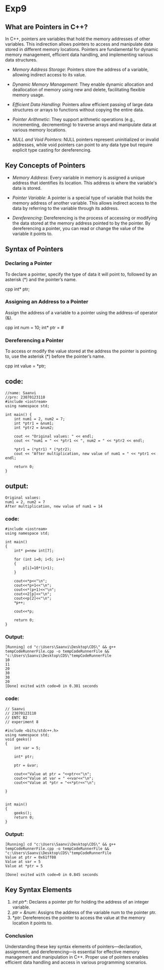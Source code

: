 # Exp9
## What are Pointers in C++?

In C++, pointers are variables that hold the memory addresses of other variables. This indirection allows pointers to access and manipulate data stored in different memory locations. Pointers are fundamental for dynamic memory management, efficient data handling, and implementing various data structures.

- *Memory Address Storage*: Pointers store the address of a variable, allowing indirect access to its value.

- *Dynamic Memory Management*: They enable dynamic allocation and deallocation of memory using new and delete, facilitating flexible memory usage.

- *Efficient Data Handling*: Pointers allow efficient passing of large data structures or arrays to functions without copying the entire data.

- *Pointer Arithmetic*: They support arithmetic operations (e.g., incrementing, decrementing) to traverse arrays and manipulate data at various memory locations.

- *NULL and Void Pointers*: NULL pointers represent uninitialized or invalid addresses, while void pointers can point to any data type but require explicit type casting for dereferencing.
## Key Concepts of Pointers

- *Memory Address*: Every variable in memory is assigned a unique address that identifies its location. This address is where the variable's data is stored.

- *Pointer Variable*: A pointer is a special type of variable that holds the memory address of another variable. This allows indirect access to the data by referring to the variable through its address.

- *Dereferencing*: Dereferencing is the process of accessing or modifying the data stored at the memory address pointed to by the pointer. By dereferencing a pointer, you can read or change the value of the variable it points to.
## Syntax of Pointers

### Declaring a Pointer

To declare a pointer, specify the type of data it will point to, followed by an asterisk (*) and the pointer’s name.

cpp
int* ptr;


### Assigning an Address to a Pointer

Assign the address of a variable to a pointer using the address-of operator (&).

cpp
int num = 10;
int* ptr = &num;


### Dereferencing a Pointer

To access or modify the value stored at the address the pointer is pointing to, use the asterisk (*) before the pointer’s name.

cpp
int value = *ptr;

## code:
```
//name: Saanvi
//prn: 23070123110
#include <iostream>
using namespace std;

int main() {
    int num1 = 2, num2 = 7;
    int *ptr1 = &num1; 
    int *ptr2 = &num2; 

    cout << "Original values: " << endl;
    cout << "num1 = " << *ptr1 << ", num2 = " << *ptr2 << endl;

    *ptr1 = (*ptr1) * (*ptr2); 
    cout << "After multiplication, new value of num1 = " << *ptr1 << endl;

    return 0;
}
```
## output:
```
Original values: 
num1 = 2, num2 = 7
After multiplication, new value of num1 = 14
```
### code:
```
#include <iostream> 
using namespace std; 

int main() 
{
    int* p=new int[7];

    for (int i=0; i<5; i++)
    {
        p[i]=10*(i+1);
    }

    cout<<*p<<"\n"; 
    cout<<*p+1<<"\n";
    cout<<*(p+1)<<"\n";
    cout<<2[p]<<"\n";
    cout<<p[2]<<"\n";
    *p++;

    cout<<*p;

    return 0; 
}
```

### Output:
```
[Running] cd "c:\Users\Saanvi\Desktop\CDS\" && g++ tempCodeRunnerFile.cpp -o tempCodeRunnerFile && "c:\Users\Saanvi\Desktop\CDS\"tempCodeRunnerFile
10
11
20
30
30
20
[Done] exited with code=0 in 0.381 seconds
```
### code:
```
// Saanvi
// 23070123110
// ENTC B2 
// experiment 8

#include <bits/stdc++.h> 
using namespace std;
void geeks()
{
    int var = 5;

    int* ptr; 

    ptr = &var;

    cout<<"Value at ptr = "<<ptr<<"\n";
    cout<<"Value at var = " <<var<<"\n";
    cout<<"Value at *ptr = "<<*ptr<<"\n";

}


int main()
{
    geeks();
    return 0;
}
```
### Output:
```
[Running] cd "c:\Users\Saanvi\Desktop\CDS\" && g++ tempCodeRunnerFile.cpp -o tempCodeRunnerFile && "c:\Users\Saanvi\Desktop\CDS\"tempCodeRunnerFile
Value at ptr = 0x61ff08
Value at var = 5
Value at *ptr = 5

[Done] exited with code=0 in 0.845 seconds
```


## Key Syntax Elements

1. **int* ptr**: Declares a pointer ptr for holding the address of an integer variable.
2. *ptr = &num*: Assigns the address of the variable num to the pointer ptr.
3. **ptr*: Dereferences the pointer to access the value at the memory location it points to.

### Conclusion

Understanding these key syntax elements of pointers—declaration, assignment, and dereferencing—is essential for effective memory management and manipulation in C++. Proper use of pointers enables efficient data handling and access in various programming scenarios.
